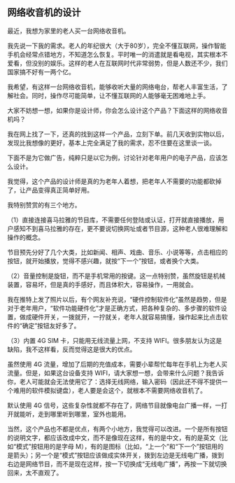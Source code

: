 ## 网络收音机的设计

最近，我想为家里的老人买一台网络收音机。

我先说一下我的需求。老人的年纪很大（大于80岁），完全不懂互联网，操作智能手机会经常点错地方，不知道怎么恢复。平时唯一的消遣就是看电视，其实根本不爱看，但没别的娱乐。这样的老人在互联网时代非常弱势，但是人数还不少，我们国家搞不好有一两个亿。

我希望，有这样一台网络收音机，能够收听大量的网络电台，帮老人丰富生活，了解社会。同时，操作尽可能简单，让不懂互联网的人能够毫无困难地上手。

大家不妨想一想，如果你是设计师，你会怎么设计这个产品？下面这样的网络收音机吗？

我在网上找了一下，还真的找到这样一个产品，立刻下单。前几天收到实物以后，发现比我想像的更好，基本上完全满足了我的需求，忍不住要在这里谈一谈。

下面不是为它做广告，纯粹只是以它为例，讨论针对老年用户的电子产品，应该怎么设计。

我觉得，这个产品的设计师是真的为老年人着想，把老年人不需要的功能都砍掉了，让产品变得真正简单好用。

我特别赞赏的有三个地方。

（1）直接连接喜马拉雅的节目库，不需要任何登陆或认证，打开就直接播放，用户感知不到喜马拉雅的存在，更不要说切换网址或者节目源，这种老人很难理解和操作的概念。

节目预先分好了几个大类，比如新闻、相声、戏曲、音乐、小说等等，点击相应的按钮，就开始播放，觉得不感兴趣，就按“下一个”按钮，或者换个大类。

（2）音量控制是旋钮，而不是手机常用的按键。这一点特别赞，虽然旋钮是机械装置，容易坏，但是真的手感好，而且体积大，容易操作，一用就会。

我在推特上发了照片以后，有个网友补充说，“硬件控制软件化”虽然是趋势，但是对于老年用户，“软件功能硬件化”才是正确方式，把各种复杂的、多步骤的软件设置，做成硬件开关，一拨就开，一拧就关，老年人就容易搞懂，操作起来比点击软件的“确定”按钮友好多了。

（3）内置 4G SIM 卡，只能用无线流量上网，不支持 WIFI。很多朋友认为这是缺陷，我不这样看，反而觉得这是很大的优点。

虽然使用 4G 流量，增加了后期的充值成本，需要小辈帮忙每年在手机上为老人买流量。但是，如果这台设备支持 WIFI，请大家想一想，会带来什么问题？我告诉你，老人可能就会无法使用它了：选择无线网络，输入密码（因此还不得不提供一个难用的软件模拟键盘），老人要是会这个，就根本不需要网络收音机了。

默认使用 4G 信号，这些复杂性就都不存在了，网络节目就像电台广播一样，一打开就能听，走到哪里听到哪里，室外也能用。

当然，这个产品也不都是优点，有两个小地方，我觉得可以改进。一个是所有按钮的说明文字，都应该改成中文，而不是像现在这样，有的是中文，有的是英文（比如“模式”按钮用的是字母 M），有的是图标（比如，“上一个”和“下一个”按钮用的是箭头）；另一个是“模式”按钮应该做成实体开关，拨到左边是无线电广播，拨到右边是网络节目，而不是现在这样，按一下切换成“无线电广播”，再按一下就切换回来，太不直观了。

